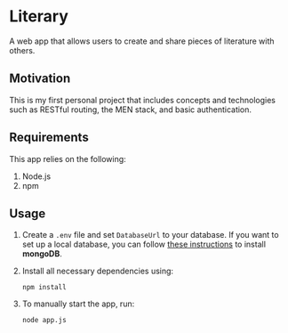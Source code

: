 # Literary
A web app that allows users to create and share pieces of literature with others.

## Motivation
This is my first personal project that includes concepts and technologies such as RESTful routing, the MEN stack, and basic authentication.

## Requirements
This app relies on the following:

1. Node.js
2. npm

## Usage
1. Create a `.env` file and set `DatabaseUrl` to your database. If you want to set up a local database, you can follow [these instructions](https://docs.mongodb.com/manual/administration/install-community/) to install **mongoDB**.

2. Install all necessary dependencies using:

       npm install

3. To manually start the app, run:

       node app.js
